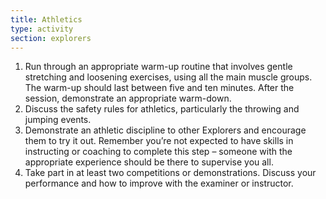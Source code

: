 ```yaml
---
title: Athletics
type: activity
section: explorers
---
```


1. Run through an appropriate warm-up routine that involves gentle stretching and loosening exercises, using all the main muscle groups. The warm-up should last between five and ten minutes. After the session, demonstrate an appropriate warm-down.
1. Discuss the safety rules for athletics, particularly the throwing and jumping events.
1. Demonstrate an athletic discipline to other Explorers and encourage them to try it out. Remember you’re not expected to have skills in instructing or coaching to complete this step – someone with the appropriate experience should be there to supervise you all.
1. Take part in at least two competitions or demonstrations. Discuss your performance and how to improve with the examiner or instructor.
